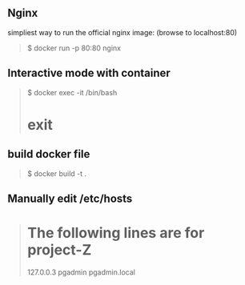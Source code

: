 ## Nginx
simpliest way to run the official nginx image:
(browse to localhost:80)
> $ docker run -p 80:80 nginx

## Interactive mode with container
> $ docker exec -it <container id> /bin/bash
> # exit

## build docker file
> $ docker build -t <name-webserver-image> .

## Manually edit /etc/hosts
> # The following lines are for project-Z
> 127.0.0.3       pgadmin pgadmin.local
